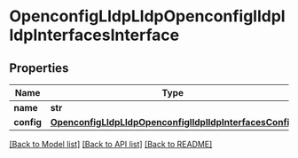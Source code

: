 # OpenconfigLldpLldpOpenconfiglldplldpInterfacesInterface

## Properties
Name | Type | Description | Notes
------------ | ------------- | ------------- | -------------
**name** | **str** |  | 
**config** | [**OpenconfigLldpLldpOpenconfiglldplldpInterfacesConfig**](OpenconfigLldpLldpOpenconfiglldplldpInterfacesConfig.md) |  | [optional] 

[[Back to Model list]](../README.md#documentation-for-models) [[Back to API list]](../README.md#documentation-for-api-endpoints) [[Back to README]](../README.md)


